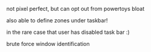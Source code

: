 not pixel perfect, but can opt out from powertoys bloat

also able to define zones under taskbar!

in the rare case that user has disabled task bar :)

brute force window identification
